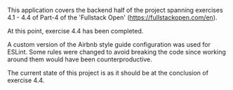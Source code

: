 This application covers the backend half of the project spanning exercises 4.1 - 4.4 of Part-4 of the 'Fullstack Open' (https://fullstackopen.com/en).

At this point, exercise 4.4 has been completed.

A custom version of the Airbnb style guide configuration was used for ESLint. Some rules were changed to avoid breaking the code since working around them would have been counterproductive.

The current state of this project is as it should be at the conclusion of exercise 4.4.


